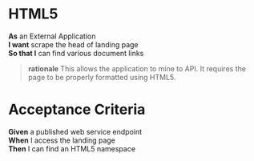HTML5
=====

**As**	an External Application<br/>
**I want** scrape the head of landing page<br/>
**So that I** can find various document links<br/>
		
> **rationale** This allows the application to mine to API.  It requires the page to be properly formatted using HTML5.

Acceptance Criteria
===================

**Given** a	published web service endpoint<br/>
**When** I access the landing page<br/>
**Then** I can find an HTML5 namespace<br/>
